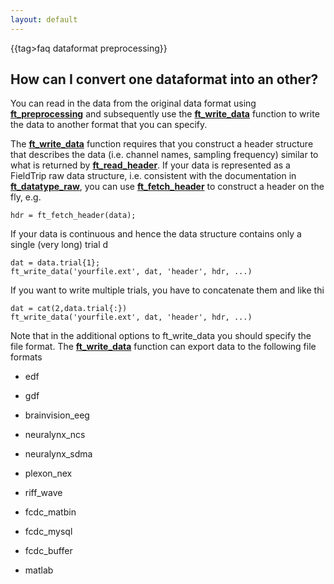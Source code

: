 ```yaml
---
layout: default
---
```


{{tag>faq dataformat preprocessing}}
## How can I convert one dataformat into an other?

You can read in the data from the original data format using **[ft_preprocessing](/reference/ft_preprocessing.html)** and subsequently use the **[ft_write_data](/reference/ft_write_data)** function to write the data to another  format that you can specify.

The **[ft_write_data](/reference/ft_write_data)** function requires that you construct a header structure that describes the data (i.e. channel names, sampling frequency) similar to what is returned by **[ft_read_header](/reference/ft_read_header.html)**. If your data is represented as a FieldTrip raw data structure, i.e. consistent with the documentation in **[ft_datatype_raw](/reference/ft_datatype_raw.html)**, you can use **[ft_fetch_header](/reference/ft_fetch_header)** to construct a header on the fly, e.g.

    hdr = ft_fetch_header(data);

If your data is continuous and hence the data structure contains only a single (very long) trial d

    dat = data.trial{1};
    ft_write_data('yourfile.ext', dat, 'header', hdr, ...)

If you want to write multiple trials, you have to concatenate them and like thi

    dat = cat(2,data.trial{:})
    ft_write_data('yourfile.ext', dat, 'header', hdr, ...)

Note that in the additional options to ft_write_data you should specify the file format. The **[ft_write_data](/reference/ft_write_data.html)** function can export data to the following file formats


*  edf

*  gdf

*  brainvision_eeg

*  neuralynx_ncs

*  neuralynx_sdma

*  plexon_nex

*  riff_wave

*  fcdc_matbin

*  fcdc_mysql

*  fcdc_buffer

*  matlab  
